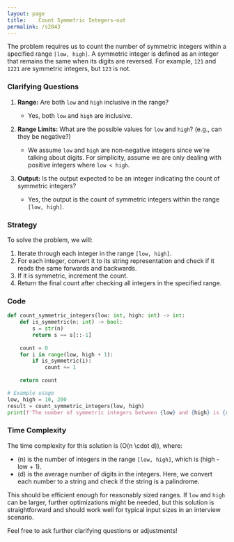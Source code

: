 ```yaml
---
layout: page
title:    Count Symmetric Integers-out
permalink: /s2843
---
```


The problem requires us to count the number of symmetric integers within a specified range `[low, high]`. A symmetric integer is defined as an integer that remains the same when its digits are reversed. For example, `121` and `1221` are symmetric integers, but `123` is not.

### Clarifying Questions

1. **Range:** Are both `low` and `high` inclusive in the range?
   - Yes, both `low` and `high` are inclusive.
   
2. **Range Limits:** What are the possible values for `low` and `high`? (e.g., can they be negative?)
   - We assume `low` and `high` are non-negative integers since we're talking about digits. For simplicity, assume we are only dealing with positive integers where `low < high`.

3. **Output:** Is the output expected to be an integer indicating the count of symmetric integers?
   - Yes, the output is the count of symmetric integers within the range `[low, high]`.

### Strategy

To solve the problem, we will:
1. Iterate through each integer in the range `[low, high]`.
2. For each integer, convert it to its string representation and check if it reads the same forwards and backwards.
3. If it is symmetric, increment the count.
4. Return the final count after checking all integers in the specified range.

### Code

```python
def count_symmetric_integers(low: int, high: int) -> int:
    def is_symmetric(n: int) -> bool:
        s = str(n)
        return s == s[::-1]
    
    count = 0
    for i in range(low, high + 1):
        if is_symmetric(i):
            count += 1
            
    return count

# Example usage
low, high = 10, 200
result = count_symmetric_integers(low, high)
print(f'The number of symmetric integers between {low} and {high} is {result}.')
```

### Time Complexity

The time complexity for this solution is \(O(n \cdot d)\), where:
- \(n\) is the number of integers in the range `[low, high]`, which is \(high - low + 1\).
- \(d\) is the average number of digits in the integers. Here, we convert each number to a string and check if the string is a palindrome.

This should be efficient enough for reasonably sized ranges. If `low` and `high` can be larger, further optimizations might be needed, but this solution is straightforward and should work well for typical input sizes in an interview scenario.

Feel free to ask further clarifying questions or adjustments!